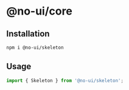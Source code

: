 # @no-ui/core

## Installation

```sh
npm i @no-ui/skeleton
```

## Usage

```javascript
import { Skeleton } from '@no-ui/skeleton';
```
